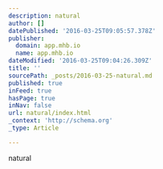 ```yaml
---
description: natural
author: []
datePublished: '2016-03-25T09:05:57.378Z'
publisher:
  domain: app.mhb.io
  name: app.mhb.io
dateModified: '2016-03-25T09:04:26.309Z'
title: ''
sourcePath: _posts/2016-03-25-natural.md
published: true
inFeed: true
hasPage: true
inNav: false
url: natural/index.html
_context: 'http://schema.org'
_type: Article

---
```

natural